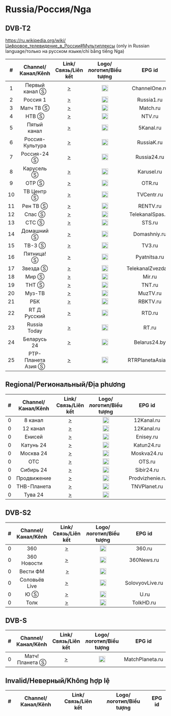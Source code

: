 <h1>Russia/Россия/Nga</h1>

<h2>DVB-T2</h2>

https://ru.wikipedia.org/wiki/Цифровое_телевидение_в_России#Мультиплексы (only in Russian language/только на русском языке/chỉ bằng tiếng Nga)

|  # |      Channel/Канал/Kênh       | Link/Связь/Liên kết  | Logo/логотип/Biểu tượng | EPG id |
|:--:|:------------------:|:-----:|:----:|:------:|
|  1 | Первый канал Ⓢ | [>](http://vod.splay.uz/live_splay/original/Perviy_Kanal/tracks-v1a1/mono.m3u8) | <img height="20" src="https://i.imgur.com/1IqCGe9.png"/> | ChannelOne.ru |
|  2 |      Россия 1      | [>](http://vgtrkregion-reg.cdnvideo.ru/vgtrk/4/russia1-hd/index.m3u8) | <img height="20" src="https://i.imgur.com/sCvSyox.png"/> | Russia1.ru |
|  3 |     Матч ТВ Ⓢ    | [>](http://catchup.videoline.ru/match/tracks-v1a1/mono.m3u8) | <img height="20" src="https://i.imgur.com/kFdooR4.png"/> | Match.ru |
|  4 |       НТВ Ⓢ        | [>](http://vod.splay.uz/live_splay/original/NTV_MIR/tracks-v1a1/mono.m3u8) | <img height="20" src="https://i.imgur.com/DtQX5P2.png"/> | NTV.ru |
|  5 |   Пятый канал    | [>](http://vs6.cdn.mrf.tvime.ru/piatyikanal_MSK/tracks-v1a1/mono.m3u8) | <img height="20" src="https://i.imgur.com/Q2Q7Mgr.png"/> | 5Kanal.ru |
|  6 | Россия-Культура | [>](http://vgtrkregion-reg.cdnvideo.ru/vgtrk/4/kultura-hd/index.m3u8) | <img height="20" src="https://i.imgur.com/S12gaLc.png"/> | RussiaK.ru |
|  7 |    Россия-24 Ⓢ    | [>](http://vgtrkregion-reg.cdnvideo.ru/vgtrk/0/russia24-sd/index.m3u8) | <img height="20" src="https://i.imgur.com/tpqsFzm.png"/> | Russia24.ru |
|  8 |     Карусель Ⓢ     | [>](https://cdn.skygo.mn/live/disk1/Karusel/HLSv3-FTA/Karusel.m3u8) | <img height="20" src="https://i.imgur.com/4fFMlVq.png"/> | Karusel.ru |
|  9 |       ОТР Ⓢ        | [>](http://vs6.cdn.mrf.tvime.ru/otr_MSK/tracks-v1a1/mono.m3u8) | <img height="20" src="https://i.imgur.com/QyZvT3e.png"/> | OTR.ru |
| 10 |   ТВ Центр Ⓢ   | [>](http://tvc-hls.cdnvideo.ru/tvc-res/smil:vd9221_2.smil/playlist.m3u8) | <img height="20" src="https://i.imgur.com/ZP0D6Rd.png"/> | TVCentr.ru |
| 11 |     Рен ТВ Ⓢ      | [>](https://cdn.skygo.mn/live/disk1/RenTV/HLSv3-FTA/RenTV.m3u8) | <img height="20" src="https://i.imgur.com/18TAzYV.png"/> | RENTV.ru |
| 12 |      Спас Ⓢ       | [>](http://spas.mediacdn.ru/cdn/spas/playlist.m3u8) | <img height="20" src="https://i.imgur.com/A6Cqsom.jpeg"/> | TelekanalSpas.ru |
| 13 |      СТС Ⓢ        | [>](https://cdn.skygo.mn/live/disk1/STS/HLSv3-FTA/STS.m3u8) | <img height="20" src="https://i.imgur.com/y9bpqUD.png"/> | STS.ru |
| 14 |   Домашний Ⓢ     | [>](https://cdn.skygo.mn/live/disk1/Domashni/HLSv3-FTA/Domashni.m3u8) | <img height="20" src="https://i.imgur.com/e8wlMIt.png"/> | Domashniy.ru |
| 15 |      ТВ-3 Ⓢ      | [>](https://cdn.skygo.mn/live/disk1/TV3Russia/HLSv3-FTA/TV3Russia.m3u8) | <img height="20" src="https://i.imgur.com/JLAvq8O.png"/> | TV3.ru |
| 16 |   Пятница! Ⓢ     | [>](http://vod.tuva.ru/friday/tracks-v1a1/mono.m3u8) | <img height="20" src="https://i.imgur.com/rS11zVB.png"/> | Pyatnitsa.ru |
| 17 |     Звезда Ⓢ     | [>](http://vod.tuva.ru/zvezda/tracks-v1a1/mono.m3u8) | <img height="20" src="https://i.imgur.com/c0L0ncA.png"/> | TelekanalZvezda.ru |
| 18 |      Мир Ⓢ        | [>](http://tvcdn01.esilnet.kz/tv/mir/tracks-v1a1/mono.m3u8) | <img height="20" src="https://i.imgur.com/L2slsbG.png"/> | Mir.ru |
| 19 |      ТНТ Ⓢ        | [>](https://cdn.skygo.mn/live/disk1/THT/HLSv3-FTA/THT.m3u8) | <img height="20" src="https://i.imgur.com/T4A6rEI.png"/> | TNT.ru |
| 20 |     Муз-ТВ      | [>](http://livetv.mylifeisgood.net.ru/channels/muztvhd.m3u8) | <img height="20" src="https://i.imgur.com/BtqrHmz.png"/> | MuzTV.ru |
| 21 |       РБК         | [>](http://online.video.rbc.ru/online/rbctvhd_1080p/index.m3u8) | <img height="20" src="https://i.imgur.com/P2Qii5B.png"/> | RBKTV.ru |
| 22 |  RT Д Русский  | [>](http://tv.streams.baikal-telecom.net/RTD_HD/tracks-v1a1/mono.m3u8) | <img height="20" src="https://i.imgur.com/aeu5zIC.png"/> | RTD.ru |
| 23 |  Russia Today  | [>](http://dmi3y-tv.ru/hls/CH_RT.m3u8) | <img height="20" src="https://i.imgur.com/Fbli6Ml.png"/> | RT.ru |
| 24 |    Беларусь 24   | [>](https://ngtrk.dc.beltelecom.by/ngtrk/smil:belarus24.smil/playlist.m3u8) | <img height="20" src="https://i.imgur.com/BP7tY6F.png"/> | Belarus24.by |
| 25 | РТР-Планета Азия Ⓢ | [>](http://player.smotrim.ru/iframe/stream/live_id/683d9649-a96c-4a4d-b468-91c0ee2bf363/playlist.m3u8) | <img height="20" src="https://i.imgur.com/f54OT4e.png"/> | RTRPlanetaAsia.ru |

<h2>Regional/Региональный/Địa phương</h2>

|  # |      Channel/Канал/Kênh       | Link/Связь/Liên kết  | Logo/логотип/Biểu tượng | EPG id |
|:---:|:--------------:|:-----:|:----:|:------:|
| 0   | 8 канал | [>](http://v4.proofix.ru:80/8tv-russia/index.m3u8) | <img height="20" src="https://i.imgur.com/q3JCAC3.png"/> | 12Kanal.ru |
| 0   | 12 канал | [>](http://gtrkomsk-live.cdnvideo.ru/gtrkomsk/gtrkomsk.smil/playlist.m3u8) | <img height="20" src="https://i.imgur.com/OA9hm6e.png"/> | 12Kanal.ru |
| 0   | Енисей | [>](http://hls-eniseytv.cdnvideo.ru/eniseytv/stream1/playlist.m3u8) | <img height="20" src="https://i.imgur.com/GTXkAUu.png"/> | Enisey.ru |
| 0   | Катунь 24 | [>](https://live.katun24.ru:8082/katun/katun/index.m3u8) | <img height="20" src="https://i.imgur.com/mr2Peqj.png"/> | Katun24.ru |
| 0   | Москва 24 | [>](http://player.smotrim.ru/iframe/stream/live_id/efab3cbe-a29c-45f0-9596-5cb4f1ce7fbe/playlist.m3u8) | <img height="20" src="https://i.imgur.com/gXbUMVy.png"/> | Moskva24.ru |
| 0   | ОТС | [>](http://tele2dvrnat01-02.cdnvideo.ru/stream/NAT_OTC_ap1f55f482a2df2bede07c661806c4eb/hls/1920x1080@4504/playlist.m3u8) | <img height="20" src="https://i.imgur.com/T7YPwMe.png"/> | OTS.ru |
| 0   | Сибирь 24 | [>](http://vgtrkregion-reg.cdnvideo.ru/vgtrk/novosibirsk/sibir24-hd/index.m3u8) | <img height="20" src="https://i.imgur.com/WxU6QUB.png"/> | Sibir24.ru |
| 0   | Продвижение | [>](http://origin5.mediacdn.ru/live/prodvizhenie_new/index.m3u8) | <img height="20" src="https://i.imgur.com/JrOuqJy.png"/> | Prodvizhenie.ru |
| 0   | ТНВ-Планета | [>](http://planeta.mediacdn.ru/cdn/tnvplanet/tracks-v1a1/mono.m3u8) | <img height="20" src="https://i.imgur.com/ijA1zDw.png"/> | TNVPlanet.ru |
| 0   | Тува 24 | [>](http://vod.tuva.ru/tuva24/tracks-v1a1/mono.m3u8) | <img height="20" src="https://epg.iptvx.one/picons/tuva24.png"/> |  |

<h2>DVB-S2</h2>

|  # |      Channel/Канал/Kênh       | Link/Связь/Liên kết  | Logo/логотип/Biểu tượng | EPG id |
|:---:|:--------------:|:-----:|:----:|:------:|
| 0   | 360 | [>](http://live-vgtrksmotrim.cdnvideo.ru/vgtrksmotrim/smotrim-live-04-srt.smil/playlist.m3u8) | <img height="20" src="https://i.imgur.com/VTJqdoX.png"/> | 360.ru |
| 0   | 360 Новости | [>](http://live-vgtrksmotrim.cdnvideo.ru/vgtrksmotrim/smotrim-live-03-srt.smil/playlist.m3u8) | <img height="20" src="https://i.imgur.com/YXDeX8q.png"/> | 360News.ru |
| 0   | Вести ФМ | [>](http://player.smotrim.ru/iframe/stream/live_id/0487fd79-60e6-4333-a545-909d6e015173/playlist.m3u8) | <img height="20" src="https://cdn-st3.smotrim.ru/vh/pictures/r/371/033/8.png"/> |
| 0   | Соловьёв Live | [>](http://player.smotrim.ru/iframe/stream/live_id/985d5c7b-9727-4942-a4ba-a6e852caf0c1/playlist.m3u8) | <img height="20" src="https://i.imgur.com/v0OYe1d.png"/> | SolovyovLive.ru |
| 0   | Ю Ⓢ | [>](http://tv.streams.baikal-telecom.net/U/tracks-v1a1/mono.m3u8) | <img height="20" src="https://i.imgur.com/KDZvt0Q.png"/> | U.ru |
| 0   | Толк | [>](http://live-tolknews.cdnvideo.ru/tolknews/stream/tracks-v1a1/mono.m3u8) | <img height="20" src="https://epg.iptvx.one/picons/tolk.png"/> | TolkHD.ru |

<h2>DVB-S</h2>

|  # |      Channel/Канал/Kênh       | Link/Связь/Liên kết  | Logo/логотип/Biểu tượng | EPG id |
|:---:|:--------------:|:-----:|:----:|:------:|
| 0   | Матч! Планета Ⓢ | [>](https://cdn4.skygo.mn/live/disk1/Match_Planeta/HLSv3-FTA/Match_Planeta.m3u8) | <img height="20" src="https://i.imgur.com/vhyMb9D.png"/> | MatchPlaneta.ru |

<h2>Invalid/Неверный/Không hợp lệ</h2>

|  # |      Channel/Канал/Kênh       | Link/Связь/Liên kết  | Logo/логотип/Biểu tượng | EPG id |
|:---:|:--------------:|:-----:|:----:|:------:|
